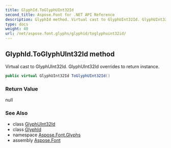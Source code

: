 ```yaml
---
title: GlyphId.ToGlyphUInt32Id
second_title: Aspose.Font for .NET API Reference
description: GlyphId method. Virtual cast to GlyphUInt32Id. GlyphUInt32Id overrides to return instance
type: docs
weight: 40
url: /net/aspose.font.glyphs/glyphid/toglyphuint32id/
---
```

## GlyphId.ToGlyphUInt32Id method

Virtual cast to GlyphUInt32Id. GlyphUInt32Id overrides to return instance.

```csharp
public virtual GlyphUInt32Id ToGlyphUInt32Id()
```

### Return Value

null

### See Also

* class [GlyphUInt32Id](../../glyphuint32id/)
* class [GlyphId](../)
* namespace [Aspose.Font.Glyphs](../../../aspose.font.glyphs/)
* assembly [Aspose.Font](../../../)


